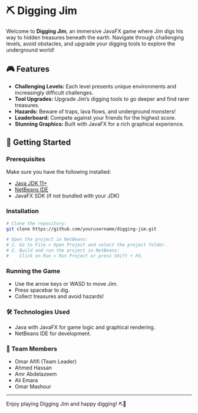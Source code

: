 # ⛏️ Digging Jim

Welcome to **Digging Jim**, an immersive JavaFX game where Jim digs his way to hidden treasures beneath the earth. Navigate through challenging levels, avoid obstacles, and upgrade your digging tools to explore the underground world!

## 🎮 Features
- **Challenging Levels:** Each level presents unique environments and increasingly difficult challenges.
- **Tool Upgrades:** Upgrade Jim’s digging tools to go deeper and find rarer treasures.
- **Hazards:** Beware of traps, lava flows, and underground monsters!
- **Leaderboard:** Compete against your friends for the highest score.
- **Stunning Graphics:** Built with JavaFX for a rich graphical experience.

## 🚀 Getting Started

### Prerequisites

Make sure you have the following installed:
- [Java JDK 11+](https://www.oracle.com/java/technologies/javase-jdk11-downloads.html)
- [NetBeans IDE](https://netbeans.apache.org/)
- JavaFX SDK (if not bundled with your JDK)

### Installation

```bash
# Clone the repository:
git clone https://github.com/yourusername/digging-jim.git

# Open the project in NetBeans:
# 1. Go to File > Open Project and select the project folder.
# 2. Build and run the project in NetBeans:
#    Click on Run > Run Project or press Shift + F6.
```
### Running the Game
- Use the arrow keys or WASD to move Jim.
- Press spacebar to dig.
- Collect treasures and avoid hazards!
### 🛠️ Technologies Used
- Java with JavaFX for game logic and graphical rendering.
- NetBeans IDE for development.
### 🤝 Team Members
- Omar Afifi (Team Leader)
- Ahmed Hassan
- Amr Abdelazeem
- Ali Emara
- Omar Mashour

---
Enjoy playing Digging Jim and happy digging! ⛏️💎


